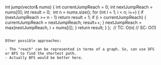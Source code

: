 int jump(vector<int>& nums) {
int currentJumpReach = 0;
int nextJumpReach = nums[0];
int result = 0;
​
int n = nums.size();
for (int i = 1; i < n; i++) {
if (nextJumpReach >= n - 1)
return result + 1;
if (i > currentJumpReach) {
currentJumpReach = nextJumpReach;
result++;
}
nextJumpReach = max(nextJumpReach, i + nums[i]);
}
return result;
}
};
​
// TC: O(n)
// SC: O(1)
```
​
Other possible approaches:
​
- The "reach" can be represented in terms of a graph. So, can use DFS or BFS to find the shortest path.
- Actually BFS would be better here.